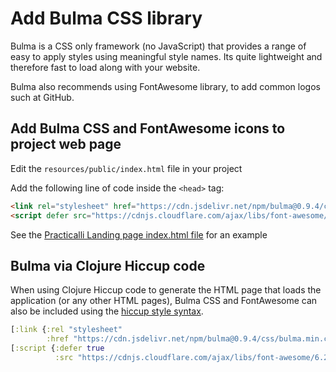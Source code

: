 # Add Bulma CSS library

Bulma is a CSS only framework (no JavaScript) that provides a range of easy to apply styles using meaningful style names.  Its quite lightweight and therefore fast to load along with your website.

Bulma also recommends using FontAwesome library, to add common logos such at GitHub.

## Add Bulma CSS and FontAwesome icons to project web page

Edit the `resources/public/index.html` file in your project

Add the following line of code inside the `<head>` tag:

```html
<link rel="stylesheet" href="https://cdn.jsdelivr.net/npm/bulma@0.9.4/css/bulma.min.css">
<script defer src="https://cdnjs.cloudflare.com/ajax/libs/font-awesome/6.2.0/css/all.min.css"></script>
```

See the [Practicalli Landing page index.html file](https://github.com/practicalli/practicalli.github.io/blob/master/resources/public/index.html) for an example


## Bulma via Clojure Hiccup code

When using Clojure Hiccup code to generate the HTML page that loads the application (or any other HTML pages), Bulma CSS and FontAwesome can also be included using  the [hiccup style syntax](/hiccup-style-syntax.md).

```clojure
[:link {:rel "stylesheet"
        :href "https://cdn.jsdelivr.net/npm/bulma@0.9.4/css/bulma.min.css"}]
[:script {:defer true
          :src "https://cdnjs.cloudflare.com/ajax/libs/font-awesome/6.2.0/css/all.min.css"}]
```
